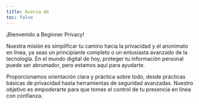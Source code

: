 ```yaml
---
title: Acerca de
toc: false
---
```

¡Bienvenido a Beginner Privacy!

Nuestra misión es simplificar tu camino hacia la privacidad y el anonimato en línea, ya seas un principiante completo o un entusiasta avanzado de la tecnología. En el mundo digital de hoy, proteger tu información personal puede ser abrumador, pero estamos aquí para ayudarte.

Proporcionamos orientación clara y práctica sobre todo, desde prácticas básicas de privacidad hasta herramientas de seguridad avanzadas. Nuestro objetivo es empoderarte para que tomes el control de tu presencia en línea con confianza.